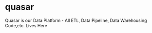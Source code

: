 # quasar
Quasar is our Data Platform - All ETL, Data Pipeline, Data Warehousing Code,etc. Lives Here
